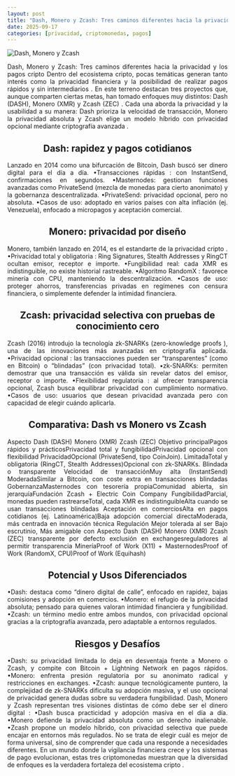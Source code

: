 ```yaml
---
layout: post
title: "Dash, Monero y Zcash: Tres caminos diferentes hacia la privacidad y los pagos cripto"
date: 2025-09-17
categories: [privacidad, criptomonedas, pagos]
---
```


![Dash, Monero y Zcash](/assets/images/dash-monero-zcash/43.png)

<div style="text-align: justify;">
Dash, Monero y Zcash: Tres caminos  
diferentes hacia la privacidad y los pagos  
cripto
Dentro del ecosistema cripto, pocas temáticas generan tanto interés como la privacidad financiera  
y la posibilidad de realizar pagos rápidos y sin intermediarios . En este terreno destacan tres 
proyectos que, aunque comparten ciertas metas, han tomado enfoques muy distintos: Dash 
(DASH), Monero (XMR) y Zcash (ZEC) .
Cada una aborda la privacidad y la usabilidad a su manera: Dash prioriza la velocidad de 
transacción, Monero la privacidad absoluta  y Zcash elige un modelo híbrido con privacidad 
opcional mediante criptografía avanzada .
<h2 style="text-align: center;">Dash: rapidez y pagos cotidianos</h2>
Lanzado en 2014 como una bifurcación de Bitcoin, Dash buscó ser dinero digital para el día a 
día.
•Transacciones rápidas : con InstantSend, confirmaciones en segundos.
•Masternodes: gestionan funciones avanzadas como PrivateSend (mezcla de monedas para 
cierto anonimato) y la gobernanza descentralizada.
•PrivateSend: privacidad opcional, pero no absoluta.
•Casos de uso: adoptado en varios países con alta inflación (ej. Venezuela), enfocado a 
micropagos y aceptación comercial.

<h2 style="text-align: center;">Monero: privacidad por diseño</h2>
Monero, también lanzado en 2014, es el estandarte de la privacidad cripto .
•Privacidad total y obligatoria : Ring Signatures, Stealth Addresses y RingCT ocultan 
emisor, receptor e importe.
•Fungibilidad real: cada XMR es indistinguible, no existe historial rastreable.
•Algoritmo RandomX : favorece minería con CPU, manteniendo la descentralización.
•Casos de uso: proteger ahorros, transferencias privadas en regímenes con censura 
financiera, o simplemente defender la intimidad financiera.
<h2 style="text-align: center;">Zcash: privacidad selectiva con pruebas de conocimiento cero</h2>
Zcash (2016) introdujo la tecnología zk-SNARKs  (zero-knowledge proofs ), una de las 
innovaciones más avanzadas en criptografía aplicada.
•Privacidad opcional : las transacciones pueden ser “transparentes” (como en Bitcoin) o 
“blindadas” (con privacidad total).
•zk-SNARKs: permiten demostrar que una transacción es válida sin revelar datos del emisor,  
receptor o importe.
•Flexibilidad regulatoria : al ofrecer transparencia opcional, Zcash busca equilibrar 
privacidad con cumplimiento normativo.
•Casos de uso: usuarios que desean privacidad avanzada pero con capacidad de elegir 
cuándo aplicarla.
<h2 style="text-align: center;">Comparativa: Dash vs Monero vs Zcash</h2>
Aspecto Dash (DASH) Monero (XMR) Zcash (ZEC)
Objetivo 
principalPagos rápidos y prácticosPrivacidad total y 
fungibilidadPrivacidad opcional con 
flexibilidad
PrivacidadOpcional (PrivateSend, 
tipo CoinJoin). LimitadaTotal y obligatoria 
(RingCT, Stealth 
Addresses)Opcional con zk-SNARKs. 
Blindada o transparente
Velocidad de 
transacciónMuy alta (InstantSend) ModeradaSimilar a Bitcoin, con coste 
extra en transacciones 
blindadas
GobernanzaMasternodes con 
tesorería propiaComunidad abierta, sin 
jerarquíaFundación Zcash + Electric 
Coin Company
FungibilidadParcial, monedas pueden 
rastrearseTotal, cada XMR es 
indistinguibleAlta cuando se usan 
transacciones blindadas
Aceptación en 
comerciosAlta en pagos cotidianos 
(ej. Latinoamérica)Baja adopción comercial  
directaModerada, más centrada en 
innovación técnica
Regulación Mejor tolerada al ser Bajo escrutinio, Más amigable con 
Aspecto Dash (DASH) Monero (XMR) Zcash (ZEC)
transparente por defecto exclusión en exchangesreguladores al permitir 
transparencia
MineríaProof of Work (X11) + 
MasternodesProof of Work 
(RandomX, CPU)Proof of Work (Equihash)
<h2 style="text-align: center;">Potencial y Usos Diferenciados</h2>
•Dash: destaca como “dinero digital de calle”, enfocado en rapidez, bajas comisiones y 
adopción en comercios.
•Monero: el refugio de la privacidad absoluta; pensado para quienes valoran intimidad 
financiera y fungibilidad.
•Zcash: un término medio entre ambos mundos, con privacidad opcional gracias a la 
criptografía avanzada, pero adaptable a entornos regulados.
<h2 style="text-align: center;">Riesgos y Desafíos</h2>
•Dash: su privacidad limitada lo deja en desventaja frente a Monero o Zcash, y compite con 
Bitcoin + Lightning Network en pagos rápidos.
•Monero: enfrenta presión regulatoria por su anonimato radical y restricciones en exchanges.
•Zcash: aunque tecnológicamente puntero, la complejidad de zk-SNARKs dificulta su 
adopción masiva, y el uso opcional de privacidad genera dudas sobre su verdadera 
fungibilidad.
Dash, Monero y Zcash representan tres visiones distintas de cómo debe ser el dinero digital :
•Dash busca practicidad y adopción masiva en el día a día.
•Monero defiende la privacidad absoluta como un derecho inalienable.
•Zcash propone un modelo híbrido, con privacidad selectiva que puede encajar en entornos 
más regulados.
No se trata de elegir cuál es mejor de forma universal, sino de comprender que cada una responde a 
necesidades diferentes. En un mundo donde la vigilancia financiera crece y los sistemas de pago 
evolucionan, estas tres criptomonedas muestran que la diversidad de enfoques es la verdadera 
fortaleza del ecosistema cripto .

</div>
